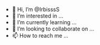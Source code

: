 - 👋 Hi, I’m @IrbisssS
- 👀 I’m interested in ...
- 🌱 I’m currently learning ...
- 💞️ I’m looking to collaborate on ...
- 📫 How to reach me ...

<!---
IrbisssS/IrbisssS is a ✨ special ✨ repository because its `README.md` (this file) appears on your GitHub profile.
You can click the Preview link to take a look at your changes.
--->
